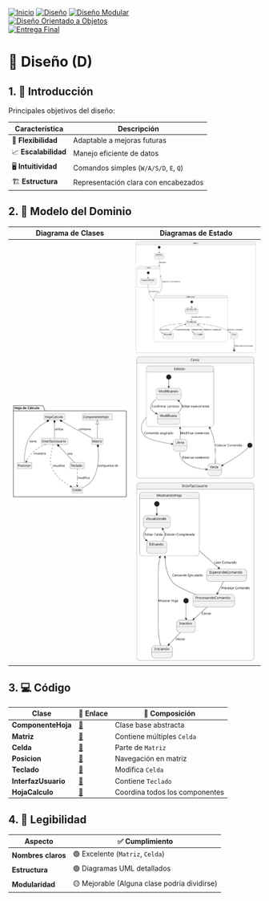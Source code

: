 [![Inicio](https://img.shields.io/badge/-Inicio-FFF?style=flat&logo=Emlakjet&logoColor=black)](/README.md) 
[![Diseño](https://img.shields.io/badge/-Entrega_1-FFF?style=flat&logo=openstreetmap&logoColor=black)](/documentos/entregas.d.md) 
[![Diseño Modular](https://img.shields.io/badge/-Entrega_2-FFF?style=flat&logo=openstreetmap&logoColor=black)](/documentos/entregas.dM.md)  
[![Diseño Orientado a Objetos](https://img.shields.io/badge/-Entrega_3-FFF?style=flat&logo=openstreetmap&logoColor=black)](/documentos/entregas.dOO.md)  
[![Entrega Final](https://img.shields.io/badge/-Entrega_4-FFF?style=flat&logo=openstreetmap&logoColor=black)]()

# 🧩 Diseño (D)

## 1. 🎯 Introducción  
Principales objetivos del diseño:

| Característica | Descripción |  
|----------------|-------------|  
| 🚀 **Flexibilidad** | Adaptable a mejoras futuras |  
| 📈 **Escalabilidad** | Manejo eficiente de datos |  
| 🖥️ **Intuitividad** | Comandos simples (`W/A/S/D`, `E`, `Q`) |  
| 🏗️ **Estructura** | Representación clara con encabezados |  

## 2. 📐 Modelo del Dominio

<div align=center>

| Diagrama de Clases | Diagramas de Estado |  
|--------------------|---------------------|  
| ![Clases](/images/modelosUML/DiagramaClases1.svg) | ![Matriz](/images/modelosUML/DiagramaEstadosMatriz.svg)<br>![Celda](/images/modelosUML/DiagramaEstadosCelda.svg)<br>![Interfaz](/images/modelosUML/DiagramaEstadosInterfazUsuario.svg) | 

</div>

## 3. 💻 Código

| Clase | 🔗 Enlace | 🧬 Composición |  
|-------|----------|----------------|  
| **ComponenteHoja** | [📁](/src/ComponenteHoja.java) | Clase base abstracta |  
| **Matriz** | [📁](/src/Matriz.java) | Contiene múltiples `Celda` |  
| **Celda** | [📁](/src/Celda.java) | Parte de `Matriz` |  
| **Posicion** | [📁](/src/Posicion.java) | Navegación en matriz |  
| **Teclado** | [📁](/src/Teclado.java) | Modifica `Celda` |  
| **InterfazUsuario** | [📁](/src/InterfazUsuario.java) | Contiene `Teclado` |  
| **HojaCalculo** | [📁](/src/HojaCalculo.java) | Coordina todos los componentes |  

## 4. 📖 Legibilidad

| Aspecto | ✅ Cumplimiento |  
|---------|----------------|  
| **Nombres claros** | 🟢 Excelente (`Matriz`, `Celda`) |  
| **Estructura** | 🟢 Diagramas UML detallados |  
| **Modularidad** | 🟡 Mejorable (Alguna clase podría dividirse) |  

<div align=center>


</div>